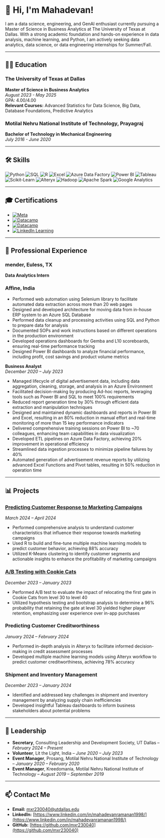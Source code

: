 # 👋 Hi, I'm Mahadevan!

I am a data science, engineering, and GenAI enthusiast currently pursuing a Master of Science in Business Analytics at The University of Texas at Dallas. With a strong academic foundation and hands-on experience in data analysis, machine learning, and Python, I am actively seeking data analytics, data science, or data engineering internships for Summer/Fall.

---

## 🧑‍🎓 Education

### The University of Texas at Dallas
**Master of Science in Business Analytics**  
*August 2023 - May 2025*  
GPA: 4.00/4.00  
**Relevant Courses:** Advanced Statistics for Data Science, Big Data, Database Foundations, Predictive Analytics

### Motilal Nehru National Institute of Technology, Prayagraj
**Bachelor of Technology in Mechanical Engineering**  
*July 2016 - June 2020*

---

## 🛠️ Skills

![Python](https://img.shields.io/badge/Python-3776AB?style=for-the-badge&logo=python&logoColor=white)
![SQL](https://img.shields.io/badge/SQL-4479A1?style=for-the-badge&logo=amazon-dynamodb&logoColor=white)
![R](https://img.shields.io/badge/R-276DC3?style=for-the-badge&logo=r&logoColor=white)
![Excel](https://img.shields.io/badge/Excel-217346?style=for-the-badge&logo=microsoft-excel&logoColor=white)
![Azure Data Factory](https://img.shields.io/badge/Azure%20Data%20Factory-0078D4?style=for-the-badge&logo=microsoft-azure&logoColor=white)
![Power BI](https://img.shields.io/badge/Power%20BI-F2C811?style=for-the-badge&logo=power-bi&logoColor=white)
![Tableau](https://img.shields.io/badge/Tableau-E97627?style=for-the-badge&logo=tableau&logoColor=white)
![Scikit-Learn](https://img.shields.io/badge/Scikit--Learn-F7931E?style=for-the-badge&logo=scikit-learn&logoColor=white)
![Alteryx](https://img.shields.io/badge/Alteryx-276DC3?style=for-the-badge&logo=alteryx&logoColor=white)
![Hadoop](https://img.shields.io/badge/Hadoop-66CCFF?style=for-the-badge&logo=apache-hadoop&logoColor=white)
![Apache Spark](https://img.shields.io/badge/Apache%20Spark-E25A1C?style=for-the-badge&logo=apache-spark&logoColor=white)
![Google Analytics](https://img.shields.io/badge/Google%20Analytics-E37400?style=for-the-badge&logo=google-analytics&logoColor=white)

---

## 🎓 Certifications

- [![Meta](https://img.shields.io/badge/Marketing%20Analytics%20Foundations-Meta-blue?style=flat-square)](https://www.coursera.org/account/accomplishments/verify/G4LLRYVCSYLM)
- [![Datacamp](https://img.shields.io/badge/Supervised%20Learning%20with%20Scikit--Learn-Datacamp-orange?style=flat-square)]([https://www.datacamp.com/courses/supervised-learning-with-scikit-learn](https://www.datacamp.com/portfolio/mxr230040))
- [![Datacamp](https://img.shields.io/badge/Big%20Data%20Fundamentals%20with%20Pyspark-Datacamp-orange?style=flat-square)]([https://www.datacamp.com/courses/big-data-fundamentals-with-pyspark](https://www.datacamp.com/completed/statement-of-accomplishment/course/8d6603b4f9aecb5b87d9af1d918b34f90d5df093))
- [![LinkedIn Learning](https://img.shields.io/badge/Alteryx%20for%20Financial%20Services-LinkedIn%20Learning-blue?style=flat-square)](https://www.linkedin.com/learning/certificates/e7c6bdfcc29cbcf9bc8d3ba18ac06951d9715cc779192f310ba4369968ec3848)

---

## 💼 Professional Experience

### mender, Euless, TX

**Data Analytics Intern**


### Affine, India
-	Performed web automation using Selenium library to facilitate automated data extraction across more than 20 web pages
-	Designed and developed architecture for moving data from in-house ERP system to an Azure SQL Database
-	Performed data cleanup and processing activities using SQL and Python to prepare data for analysis
-	Documented SOPs and work instructions based on different operations in the production environment
-	Developed operations dashboards for Gemba and L10 scoreboards, ensuring real-time performance tracking
-	Designed Power BI dashboards to analyze financial performance, including profit, cost savings and product volume metrics

**Business Analyst**  
*December 2020 – July 2023*  
- Managed lifecycle of digital advertisement data, including data aggregation, cleaning, storage, and analysis in an Azure Environment
- Facilitated decision-making by producing Ad-hoc reports, leveraging tools such as Power BI and SQL to meet 100% requirements
- Reduced report generation time by 30% through efficient data extraction and manipulation techniques
- Designed and maintained dynamic dashboards and reports in Power BI and Excel, resulting in an 80% reduction in manual effort and real-time monitoring of more than 15 key performance indicators
- Delivered comprehensive training sessions on Power BI to ~70 colleagues, enhancing team capabilities in data visualization 
- Developed ETL pipelines on Azure Data Factory, achieving 20% improvement in operational efficiency
- Streamlined data ingestion processes to minimize pipeline failures by 40%
- Automated generation of advertisement revenue reports by utilizing advanced Excel Functions and Pivot tables, resulting in 50% reduction in operation time

---

## 📊 Projects

### [Predicting Customer Response to Marketing Campaigns](https://github.com/mxr230040/Marketing_Campaign_Analysis)
*March 2024 – April 2024*  
- Performed comprehensive analysis to understand customer characteristics that influence their response towards marketing campaigns
- Used R to build and fine-tune multiple machine learning models to predict customer behavior, achieving 88% accuracy
- Utilized K-Means clustering to identify customer segments and actionable insights to enhance the profitability of marketing campaigns

### [A/B Testing with Cookie Cats](https://github.com/mxr230040/AB_Testing_with_Cookie_Cats)
*December 2023 – January 2023*  
- Performed A/B test to evaluate the impact of relocating the first gate in Cookie Cats from level 30 to level 40
- Utilized hypothesis testing and bootstrap analysis to determine a 96% probability that retaining the gate at level 30 yielded higher player retention, emphasizing user experience over in-app purchases

### Predicting Customer Creditworthiness
*January 2024 – February 2024*  
- Performed in-depth analysis in Alteryx to facilitate informed decision-making in credit assessment processes
- Developed multiple machine learning models using Alteryx workflow to predict customer creditworthiness, achieving 78% accuracy

### Shipment and Inventory Management
*December 2023 – January 2024*  
- Identified and addressed key challenges in shipment and inventory management by analyzing supply chain inefficiencies
- Developed insightful Tableau dashboards to inform business stakeholders about potential problems

---

## 🏅 Leadership

- **Secretary**, Consulting Leadership and Development Society, UT Dallas – *February 2024 – Present*
- **Volunteer**, Lit the Light, India – *June 2020 – July 2023*
- **Event Manager**, Prosang, Motilal Nehru National Institute of Technology – *January 2020 – February 2020*
- **Event Manager**, Kreedomania, Motilal Nehru National Institute of Technology – *August 2019 – September 2019*

---

## 📫 Contact Me

- **Email:** [mxr230040@utdallas.edu](mxr230040@utdallas.edu)
- **LinkedIn:** [https://www.linkedin.com/in/mahadevanramanan1998/](https://www.linkedin.com/in/mahadevanramanan1998/)
- **GitHub:** [https://github.com/mxr230040](https://github.com/mxr230040)
